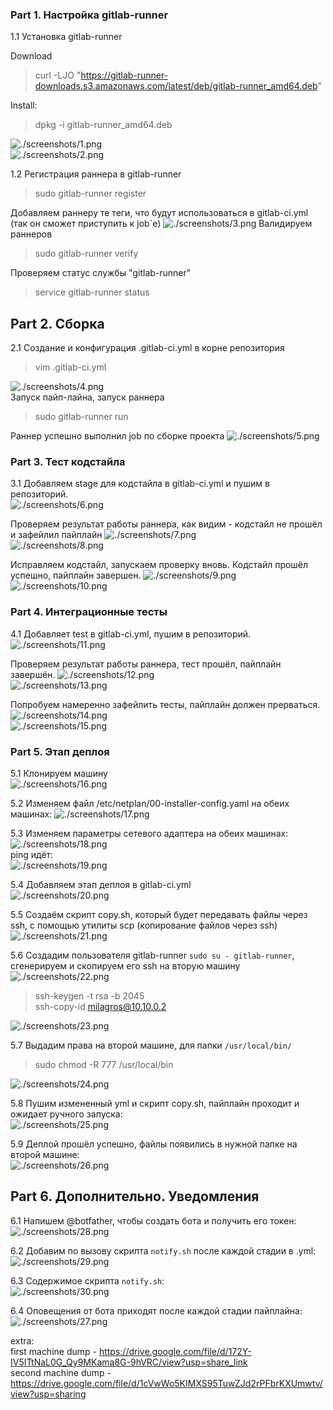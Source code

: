 ### Part 1. Настройка **gitlab-runner**

1.1 Установка gitlab-runner  

Download 
> curl -LJO "https://gitlab-runner-downloads.s3.amazonaws.com/latest/deb/gitlab-runner_amd64.deb"  

Install:
> dpkg -i gitlab-runner_amd64.deb  

![./screenshots/1.png](./screenshots/1.png)  
![./screenshots/2.png](./screenshots/2.png)  

1.2 Регистрация раннера в gitlab-runner  

> sudo gitlab-runner register  

Добавляем раннеру те теги, что будут использоваться в gitlab-ci.yml (так он сможет приступить к job`е)
![./screenshots/3.png](./screenshots/3.png)
Валидируем раннеров    
> sudo gitlab-runner verify  

Проверяем статус службы "gitlab-runner"
> service gitlab-runner status


## Part 2. Сборка

2.1 Создание и конфигурация .gitlab-ci.yml в корне репозитория
> vim .gitlab-ci.yml  
  
![./screenshots/4.png](./screenshots/4.png)   
Запуск пайп-лайна, запуск раннера
> sudo gitlab-runner run    
  
Раннер успешно выполнил job по сборке проекта
![./screenshots/5.png](./screenshots/5.png)    


### Part 3. Тест кодстайла

3.1 Добавляем stage для кодстайла в gitlab-ci.yml и пушим в репозиторий.  
![./screenshots/6.png](./screenshots/6.png)    

Проверяем результат работы раннера, как видим - кодстайл не прошёл и зафейлил пайплайн
![./screenshots/7.png](./screenshots/7.png)    
![./screenshots/8.png](./screenshots/8.png)  

Исправляем кодстайл, запускаем проверку вновь.
Кодстайл прошёл успешно, пайплайн завершен.
![./screenshots/9.png](./screenshots/9.png)    
![./screenshots/10.png](./screenshots/10.png)  


### Part 4. Интеграционные тесты

4.1 Добавляет test в gitlab-ci.yml, пушим в репозиторий.  
![./screenshots/11.png](./screenshots/11.png)   

Проверяем результат работы раннера, тест прошёл, пайплайн завершён.
![./screenshots/12.png](./screenshots/12.png)  
![./screenshots/13.png](./screenshots/13.png)  

Попробуем намеренно зафейлить тесты, пайплайн должен прерваться.  
![./screenshots/14.png](./screenshots/14.png)  
![./screenshots/15.png](./screenshots/15.png)  


### Part 5. Этап деплоя

5.1 Клонируем машину  
![./screenshots/16.png](./screenshots/16.png)  

5.2 Изменяем файл /etc/netplan/00-installer-config.yaml на обеих машинах:
![./screenshots/17.png](./screenshots/17.png)  

5.3 Изменяем параметры сетевого адаптера на обеих машинах:
![./screenshots/18.png](./screenshots/18.png)   
ping идёт:  
![./screenshots/19.png](./screenshots/19.png)  

5.4 Добавляем этап деплоя в gitlab-ci.yml  
![./screenshots/20.png](./screenshots/20.png)   

5.5 Создаём скрипт copy.sh, который будет передавать файлы через ssh, с помощью утилиты scp (копирование файлов через ssh)
![./screenshots/21.png](./screenshots/21.png)  

5.6 Создадим пользователя gitlab-runner ```sudo su - gitlab-runner```, сгенерируем и скопируем его ssh на вторую машину  
![./screenshots/22.png](./screenshots/22.png)   
> ssh-keygen -t rsa -b 2045  
> ssh-copy-id milagros@10.10.0.2  

![./screenshots/23.png](./screenshots/23.png)   

5.7 Выдадим права на второй машине, для папки `/usr/local/bin/`
> sudo chmod -R 777 /usr/local/bin  

![./screenshots/24.png](./screenshots/24.png)   

5.8 Пушим измененный yml и скрипт copy.sh, пайплайн проходит и ожидает ручного запуска:  
![./screenshots/25.png](./screenshots/25.png) 

5.9 Деплой прошёл успешно, файлы появились в нужной папке на второй машине:  
![./screenshots/26.png](./screenshots/26.png) 


## Part 6. Дополнительно. Уведомления  

6.1 Напишем @botfather, чтобы создать бота и получить его токен:
![./screenshots/28.png](./screenshots/28.png)   

6.2 Добавим по вызову скрипта `notify.sh` после каждой стадии в .yml:  
![./screenshots/29.png](./screenshots/29.png) 

6.3 Содержимое скрипта `notify.sh`:  
![./screenshots/30.png](./screenshots/30.png)  

6.4 Оповещения от бота приходят после каждой стадии пайплайна:  
![./screenshots/27.png](./screenshots/27.png) 


extra:  
first machine dump - https://drive.google.com/file/d/172Y-IV5ITtNaL0G_Qy9MKama8G-9hVRC/view?usp=share_link  
second machine dump - https://drive.google.com/file/d/1cVwWo5KIMXS95TuwZJd2rPFbrKXUmwtv/view?usp=sharing

